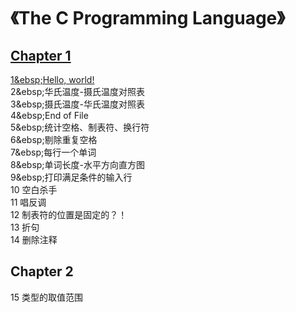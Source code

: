 # 《The C Programming Language》
## [Chapter 1](https://github.com/PokerKight/Peck/tree/master/practice/Chapter%201)
[1&ebsp;Hello, world!](https://github.com/PokerKight/Peck/blob/master/practice/Chapter%201/1.c)<br/>
2&ebsp;华氏温度-摄氏温度对照表<br/>
3&ebsp;摄氏温度-华氏温度对照表<br/>
4&ebsp;End of File<br/>
5&ebsp;统计空格、制表符、换行符<br/>
6&ebsp;剔除重复空格<br/>
7&ebsp;每行一个单词<br/>
8&ebsp;单词长度-水平方向直方图<br/>
9&ebsp;打印满足条件的输入行<br/>
10&nbsp;空白杀手<br/>
11&nbsp;唱反调<br/>
12&nbsp;制表符的位置是固定的？！<br/>
13&nbsp;折句<br/>
14&nbsp;删除注释<br/>
## Chapter 2
15&nbsp;类型的取值范围<br/>
